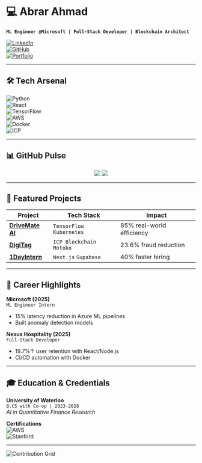 # 💻 Abrar Ahmad  
**`ML Engineer @Microsoft | Full-Stack Developer | Blockchain Architect`**  

[![LinkedIn](https://img.shields.io/badge/LinkedIn-0A66C2?style=for-the-badge&logo=linkedin)](https://linkedin.com/in/your-profile)  
[![GitHub](https://img.shields.io/badge/GitHub-181717?style=for-the-badge&logo=github)](https://github.com/abrarahmad1510)  
[![Portfolio](https://img.shields.io/badge/Portfolio-FF713E?style=for-the-badge&logo=google-chrome)](https://your-portfolio.com)  

---

## 🛠️ Tech Arsenal  
![Python](https://img.shields.io/badge/-Python-3776AB?logo=python)  
![React](https://img.shields.io/badge/-React-61DAFB?logo=react)  
![TensorFlow](https://img.shields.io/badge/-TensorFlow-FF6F00?logo=tensorflow)  
![AWS](https://img.shields.io/badge/-AWS-232F3E?logo=amazonaws)  
![Docker](https://img.shields.io/badge/-Docker-2496ED?logo=docker)  
![ICP](https://img.shields.io/badge/-Blockchain-29ABE2?logo=internetcomputer)  

---

## 📊 GitHub Pulse  
<p align="center">
  <img src="https://github-readme-stats.vercel.app/api?username=abrarahmad1510&show_icons=true&theme=radical">  
  <img src="https://github-readme-stats.vercel.app/api/top-langs/?username=abrarahmad1510&layout=compact&theme=radical">
</p>

---

## 🚀 Featured Projects  

| Project | Tech Stack | Impact |  
|---------|------------|--------|  
| **[DriveMate AI](https://github.com/your-repo)** | `TensorFlow` `Kubernetes` | 85% real-world efficiency |  
| **[DigiTag](https://github.com/your-repo)** | `ICP Blockchain` `Motoko` | 23.6% fraud reduction |  
| **[1DayIntern](https://github.com/your-repo)** | `Next.js` `Supabase` | 40% faster hiring |  

---

## 💼 Career Highlights  
**Microsoft (2025)**  
`ML Engineer Intern`  
- 15% latency reduction in Azure ML pipelines  
- Built anomaly detection models  

**Nexus Hospitality (2025)**  
`Full-Stack Developer`  
- 19.7%↑ user retention with React/Node.js  
- CI/CD automation with Docker  

---

## 🎓 Education & Credentials  
**University of Waterloo**  
`B.CS with Co-op | 2023-2028`  
_AI in Quantitative Finance Research_  

**Certifications**  
![AWS](https://img.shields.io/badge/AWS_Certified-FF9900?logo=amazonaws)  
![Stanford](https://img.shields.io/badge/Stanford_ML-8C1515?logo=stanford)  

---

![Contribution Grid](https://github.com/abrarahmad1510/abrarahmad1510/blob/output/github-contribution-grid-snake.svg)
